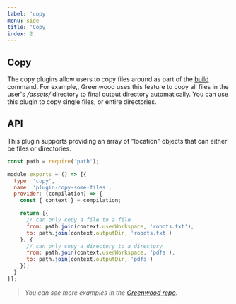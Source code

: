 ```yaml
---
label: 'copy'
menu: side
title: 'Copy'
index: 2
---
```


## Copy

The copy plugins allow users to copy files around as part of the [build](/docs/#cli) command.  For example,, Greenwood uses this feature to copy all files in the user's _/assets/_ directory to final output directory automatically.  You can use this plugin to copy single files, or entire directories.

## API
This plugin supports providing an array of "location" objects that can either be files or directories.

```js
const path = require('path');

module.exports = () => [{
  type: 'copy',
  name: 'plugin-copy-some-files',
  provider: (compilation) => {
    const { context } = compilation;

    return [{
      // can only copy a file to a file
      from: path.join(context.userWorkspace, 'robots.txt'),
      to: path.join(context.outputDir, 'robots.txt')
    }, {
      // can only copy a directory to a directory
      from: path.join(context.userWorkspace, 'pdfs'),
      to: path.join(context.outputDir, 'pdfs')
    }];
  }
}];
```


> _You can see more examples in the [Greenwood repo](https://github.com/ProjectEvergreen/greenwood/tree/master/packages/cli/src/plugins/copy)._